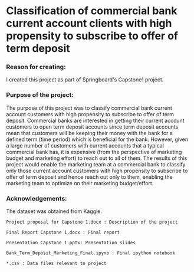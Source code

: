 
# Classification of commercial bank current account clients with high propensity to subscribe to offer of term deposit
### Reason for creating:
I created this project as part of Springboard's Capstone1 project. 

### Purpose of the project:
The purpose of this project was to classify commercial bank current account customers with high propensity to subscribe to offer of term deposit. Commercial banks are interested in getting their current account customers to open term deposit accounts since term deposit accounts mean that customers will be keeping their money with the bank for a defined term (time period) which is beneficial for the bank. However, given a large number of customers with current accounts that a typical commercial bank has, it is expensive (from the perspective of marketing budget and marketing effort) to reach out to all of them. The results of this project would enable the marketing team at a commercial bank to classify only those current account customers with high propensity to subscribe to offer of term deposit and hence reach out only to them, enabling the marketing team to optimize on their marketing budget/effort. 

### Acknowledgements:
The dataset was obtained from Kaggle. 

	Project proposal for Capstone 1.docx : Description of the project

	Final Report Capstone 1.docx : Final report 

	Presentation Capstone 1.pptx: Presentation slides 

	Bank_Term_Deposit_Marketing_Final.ipynb : Final ipython notebook 

	*.csv : Data files relevant to project




